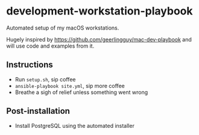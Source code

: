 # development-workstation-playbook
Automated setup of my macOS workstations.

Hugely inspired by https://github.com/geerlingguy/mac-dev-playbook and will use code and examples from it.

## Instructions
* Run `setup.sh`, sip coffee
* `ansible-playbook site.yml`, sip more coffee
* Breathe a sigh of relief unless something went wrong

## Post-installation
* Install PostgreSQL using the automated installer
